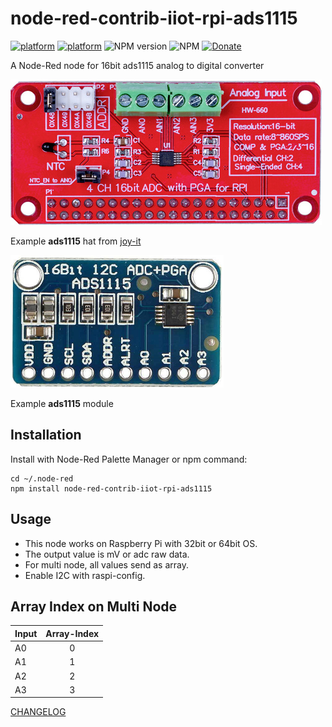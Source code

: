 # node-red-contrib-iiot-rpi-ads1115

[![platform](https://img.shields.io/badge/platform-Node--RED-red)](https://nodered.org)
[![platform](https://img.shields.io/badge/platform-Raspberry--Pi-ff69b4)](https://www.raspberrypi.com/)
![NPM version](https://badge.fury.io/js/node-red-contrib-iiot-rpi-ads1115.svg)
![NPM](https://img.shields.io/npm/l/node-red-contrib-iiot-rpi-ads1115)
[![Donate](https://img.shields.io/badge/Donate-PayPal-yellow.svg)](https://www.paypal.com/cgi-bin/webscr?cmd=_s-xclick&hosted_button_id=ZDRCZBQFWV3A6)

A Node-Red node for 16bit ads1115 analog to digital converter<br>

![image info](images/ads1115.png)

Example  **ads1115** hat from [joy-it](https://www.joy-it.net/en/products/RB-ADC01)

![image info](images/ads1115module.png)

Example **ads1115** module

## Installation
Install with Node-Red Palette Manager or npm command:
```
cd ~/.node-red
npm install node-red-contrib-iiot-rpi-ads1115
```

## Usage
- This node works on Raspberry Pi with 32bit or 64bit OS.
- The output value is mV or adc raw data.
- For multi node, all values send as array.
- Enable I2C with raspi-config.

## Array Index on Multi Node

|Input|Array-Index
|:----|:---:|
|A0|0|
|A1|1|
|A2|2|
|A3|3|

[CHANGELOG](CHANGELOG.md)<br>